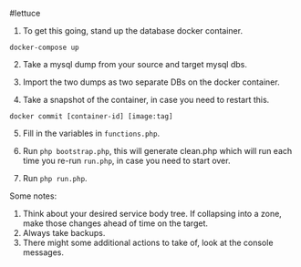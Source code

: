 #lettuce

1. To get this going, stand up the database docker container.

`docker-compose up`

2. Take a mysql dump from your source and target mysql dbs.

3. Import the two dumps as two separate DBs on the docker container.

4. Take a snapshot of the container, in case you need to restart this.

`docker commit [container-id] [image:tag]`

5. Fill in the variables in `functions.php`.

6. Run `php bootstrap.php`, this will generate clean.php which will run each time you re-run `run.php`, in case you need to start over.

7. Run `php run.php`.

Some notes:

1. Think about your desired service body tree.  If collapsing into a zone, make those changes ahead of time on the target.
2. Always take backups.
3. There might some additional actions to take of, look at the console messages.